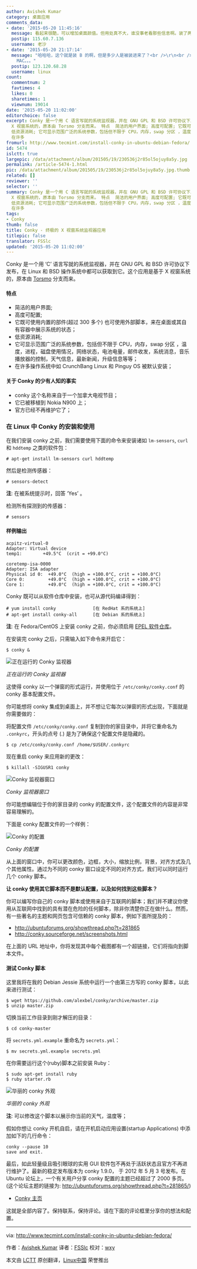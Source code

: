 ```yaml
---
author: Avishek Kumar
category: 桌面应用
comments_data:
- date: '2015-05-20 11:45:16'
  message: 看起来很酷，可以增加桌面颜值。但用处真不大，谁没事老看那些信息啊。装了两次删了两次。不过准备再装一次，上课时给学生看还不告诉他们这是什么，让学生觉得老师好酷啊，进而掩盖我水平不咋地的事实，哈哈
  postip: 115.60.7.136
  username: 老沙
- date: '2015-05-20 21:17:14'
  message: "哈哈哈，这个就是装 B 的啊，但是多少人是被装进来了？<br />\r\n<br />\r\n就如同很多人是看了 MAC 上的那个水波屏保而买了一台
    MAC。。。"
  postip: 123.120.68.28
  username: linux
count:
  commentnum: 2
  favtimes: 4
  likes: 0
  sharetimes: 1
  viewnum: 19014
date: '2015-05-20 11:02:00'
editorchoice: false
excerpt: Conky 是一个用 C 语言写就的系统监视器，并在 GNU GPL 和 BSD 许可协议下发布，在 Linux 和 BSD 操作系统中都可以获取到它。这个应用是基于
  X 视窗系统的，原本由 Torsmo 分支而来。 特点  简洁的用户界面; 高度可配置; 它既可使用内置的部件(超过 300 多个) 也可使用外部脚本，来在桌面或其自有容器中展示系统的状态；
  低资源消耗; 它可显示范围广泛的系统参数，包括但不限于 CPU，内存，swap 分区 ，温度，进程，磁盘使用情况，网络状态，电池电量，邮件收发，系统消息，音乐播放器的控制，天气信息，最新新闻，升级信息等等；
  在许多
fromurl: http://www.tecmint.com/install-conky-in-ubuntu-debian-fedora/
id: 5474
islctt: true
largepic: /data/attachment/album/201505/19/230536j2r85ol5ojuy8a5y.jpg
permalink: /article-5474-1.html
pic: /data/attachment/album/201505/19/230536j2r85ol5ojuy8a5y.jpg.thumb.jpg
related: []
reviewer: ''
selector: ''
summary: Conky 是一个用 C 语言写就的系统监视器，并在 GNU GPL 和 BSD 许可协议下发布，在 Linux 和 BSD 操作系统中都可以获取到它。这个应用是基于
  X 视窗系统的，原本由 Torsmo 分支而来。 特点  简洁的用户界面; 高度可配置; 它既可使用内置的部件(超过 300 多个) 也可使用外部脚本，来在桌面或其自有容器中展示系统的状态；
  低资源消耗; 它可显示范围广泛的系统参数，包括但不限于 CPU，内存，swap 分区 ，温度，进程，磁盘使用情况，网络状态，电池电量，邮件收发，系统消息，音乐播放器的控制，天气信息，最新新闻，升级信息等等；
  在许多
tags:
- Conky
thumb: false
title: Conky - 终极的 X 视窗系统监视器应用
titlepic: false
translator: FSSlc
updated: '2015-05-20 11:02:00'
---
```


Conky 是一个用 ‘C’ 语言写就的系统监视器，并在 GNU GPL 和 BSD 许可协议下发布，在 Linux 和 BSD 操作系统中都可以获取到它。这个应用是基于 X 视窗系统的，原本由 [Torsmo](http://torsmo.sourceforge.net/) 分支而来。


#### 特点


* 简洁的用户界面;
* 高度可配置;
* 它既可使用内置的部件(超过 300 多个) 也可使用外部脚本，来在桌面或其自有容器中展示系统的状态；
* 低资源消耗;
* 它可显示范围广泛的系统参数，包括但不限于 CPU，内存，swap 分区 ，温度，进程，磁盘使用情况，网络状态，电池电量，邮件收发，系统消息，音乐播放器的控制，天气信息，最新新闻，升级信息等等；
* 在许多操作系统中如 CrunchBang Linux 和 Pinguy OS 被默认安装；


#### 关于 Conky 的少有人知的事实


* conky 这个名称来自于一个加拿大电视节目；
* 它已被移植到 Nokia N900 上；
* 官方已经不再维护它了；


### 在 Linux 中 Conky 的安装和使用


在我们安装 conky 之前，我们需要使用下面的命令来安装诸如 `lm-sensors`, `curl` 和 `hddtemp` 之类的软件包：



```
# apt-get install lm-sensors curl hddtemp

```

然后是检测传感器：



```
# sensors-detect

```

**注**: 在被系统提示时，回答 ‘Yes’ 。


检测所有探测到的传感器：



```
# sensors

```

#### 样例输出



```
acpitz-virtual-0
Adapter: Virtual device
temp1:        +49.5°C  (crit = +99.0°C)

coretemp-isa-0000
Adapter: ISA adapter
Physical id 0:  +49.0°C  (high = +100.0°C, crit = +100.0°C)
Core 0:         +49.0°C  (high = +100.0°C, crit = +100.0°C)
Core 1:         +49.0°C  (high = +100.0°C, crit = +100.0°C)

```

Conky 既可以从软件仓库中安装，也可从源代码编译得到：



```
# yum install conky              [在 RedHat 系的系统上]
# apt-get install conky-all      [在 Debian 系的系统上]

```

**注**: 在 Fedora/CentOS 上安装 conky 之前，你必须启用 [EPEL 软件仓库](/article-2324-1.html)。


在安装完 conky 之后，只需输入如下命令来开启它：



```
$ conky &

```

![正在运行的 Conky 监视器](/data/attachment/album/201505/19/230536j2r85ol5ojuy8a5y.jpg)


*正在运行的 Conky 监视器*


这使得 conky 以一个弹窗的形式运行，并使用位于 `/etc/conky/conky.conf` 的 conky 基本配置文件。


你可能想将 conky 集成到桌面上，并不想让它每次以弹窗的形式出现，下面就是你需要做的：


将配置文件 `/etc/conky/conky.conf` 复制到你的家目录中，并将它重命名为 `.conkyrc`，开头的点号 (.) 是为了确保这个配置文件是隐藏的。



```
$ cp /etc/conky/conky.conf /home/$USER/.conkyrc

```

现在重启 conky 来应用新的更改：



```
$ killall -SIGUSR1 conky

```

![Conky 监视器窗口](/data/attachment/album/201505/19/230538ox0f5l8fx2dbkfm9.jpg)


*Conky 监视器窗口*


你可能想编辑位于你的家目录的 conky 的配置文件，这个配置文件的内容是非常容易理解的。


下面是 conky 配置文件的一个样例：


![Conky 的配置](/data/attachment/album/201505/19/230540xkr7gr7bj9girz0x.jpg)


*Conky 的配置*


从上面的窗口中，你可以更改颜色，边框，大小，缩放比例，背景，对齐方式及几个其他属性。通过为不同的 conky 窗口设定不同的对齐方式，我们可以同时运行几个 conky 脚本。


**让 conky 使用其它脚本而不是默认配置，以及如何找到这些脚本？**


你可以编写你自己的 conky 脚本或使用来自于互联网的脚本；我们并不建议你使用从互联网中找到的具有潜在危险的任何脚本，除非你清楚你正在做什么。然而，有一些著名的主题和网页包含可信赖的 conky 脚本，例如下面所提及的：


* <http://ubuntuforums.org/showthread.php?t=281865>
* <http://conky.sourceforge.net/screenshots.html>


在上面的 URL 地址中，你将发现其中每个截图都有一个超链接，它们将指向到脚本文件。


#### 测试 Conky 脚本


这里我将在我的 Debian Jessie 系统中运行一个由第三方写的 conky 脚本，以此来进行测试：



```
$ wget https://github.com/alexbel/conky/archive/master.zip
$ unzip master.zip 

```

切换当前工作目录到刚才解压的目录：



```
$ cd conky-master

```

将 `secrets.yml.example` 重命名为 `secrets.yml`：



```
$ mv secrets.yml.example secrets.yml

```

在你需要运行这个(ruby)脚本之前安装 Ruby：



```
$ sudo apt-get install ruby
$ ruby starter.rb 

```

![华丽的 conky 外观](/data/attachment/album/201505/19/230541wmm15yrmym0122ri.jpg)


*华丽的 conky 外观*


**注**: 可以修改这个脚本以展示你当前的天气，温度等；


假如你想让 conky 开机自启，请在开机启动应用设置(startup Applications) 中添加如下的几行命令：



```
conky --pause 10 
save and exit.

```

最后，如此轻量级且吸引眼球的实用 GUI 软件包不再处于活跃状态且官方不再进行维护了。最新的稳定发布版本为 conky 1.9.0， 于 2012 年 5 月 3 号发布。在 Ubuntu 论坛上，一个有关用户分享 conky 配置的主题已经超过了 2000 多页。(这个论坛主题的链接为: <http://ubuntuforums.org/showthread.php?t=281865/>)


* [Conky 主页](http://conky.sourceforge.net/)


这就是全部内容了。保持联系，保持评论。请在下面的评论框里分享你的想法和配置。




---


via: <http://www.tecmint.com/install-conky-in-ubuntu-debian-fedora/>


作者：[Avishek Kumar](http://www.tecmint.com/author/avishek/) 译者：[FSSlc](https://github.com/FSSlc) 校对：[wxy](https://github.com/wxy)


本文由 [LCTT](https://github.com/LCTT/TranslateProject) 原创翻译，[Linux中国](http://linux.cn/) 荣誉推出